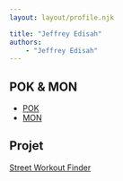 ```yaml
---
layout: layout/profile.njk

title: "Jeffrey Edisah"
authors:
    - "Jeffrey Edisah"
---
```


## POK & MON

* [POK](./pok)
* [MON](./mon)

## Projet

[Street Workout Finder](../../../projets/2022-2023/SWF/)